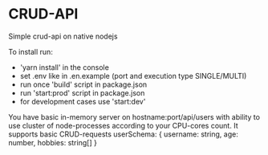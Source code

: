 # CRUD-API
Simple crud-api on native nodejs

To install run:
- 'yarn install' in the console
- set .env like in .en.example (port and execution type SINGLE/MULTI)
- run once 'build' script in package.json
- run 'start:prod' script in package.json
- for development cases use 'start:dev'

You have basic in-memory server on hostname:port/api/users with ability to use cluster of node-processes according to your CPU-cores count.
It supports basic CRUD-requests
userSchema: {
    username: string,
    age: number,
    hobbies: string[]
    }